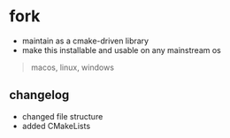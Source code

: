 # fork
- maintain as a cmake-driven library
- make this installable and usable on any mainstream os
> macos, linux, windows
## changelog
- changed file structure
- added CMakeLists
